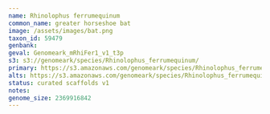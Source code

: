 ```yaml
---
name: Rhinolophus ferrumequinum
common_name: greater horseshoe bat
image: /assets/images/bat.png
taxon_id: 59479
genbank:
geval: Genomeark_mRhiFer1_v1_t3p
s3: s3://genomeark/species/Rhinolophus_ferrumequinum/
primary: https://s3.amazonaws.com/genomeark/species/Rhinolophus_ferrumequinum/mRhiFer1/assembly_v1/mRhiFer1_v1.p.fasta.gz
alts: https://s3.amazonaws.com/genomeark/species/Rhinolophus_ferrumequinum/mRhiFer1/assembly_v1/mRhiFer1_v1.h.fasta.gz
status: curated scaffolds v1
notes:
genome_size: 2369916842
---
```

